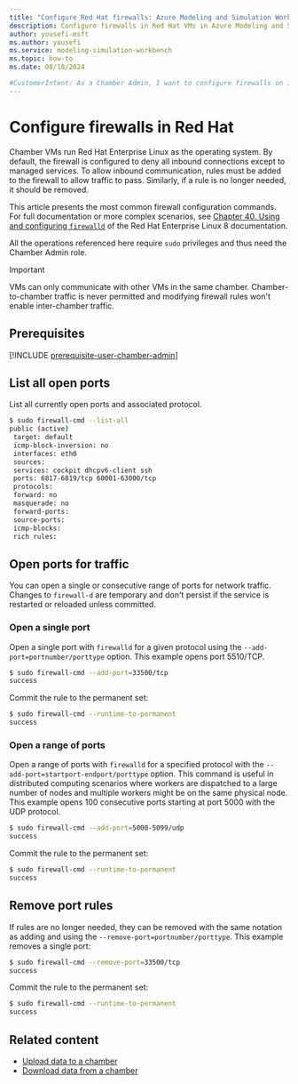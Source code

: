 ```yaml
---
title: "Configure Red Hat firewalls: Azure Modeling and Simulation Workbench"
description: Configure firewalls in Red Hat VMs in Azure Modeling and Simulation Workbench.
author: yousefi-msft
ms.author: yousefi
ms.service: modeling-simulation-workbench
ms.topic: how-to
ms.date: 08/18/2024

#CustomerIntent: As a Chamber Admin, I want to configure firewalls on individual VMs to allow applications to communicate within a chamber.
---
```

# Configure firewalls in Red Hat

Chamber VMs run Red Hat Enterprise Linux as the operating system. By default, the firewall is configured to deny all inbound connections except to managed services. To allow inbound communication, rules must be added to the firewall to allow traffic to pass. Similarly, if a rule is no longer needed, it should be removed.

This article presents the most common firewall configuration commands. For full documentation or more complex scenarios, see [Chapter 40. Using and configuring `firewalld`](https://docs.redhat.com/en/documentation/red_hat_enterprise_linux/8/html/configuring_and_managing_networking/using-and-configuring-firewalld_configuring-and-managing-networking) of the Red Hat Enterprise Linux 8 documentation.

All the operations referenced here require `sudo` privileges and thus need the Chamber Admin role.

> [!IMPORTANT]
> VMs can only communicate with other VMs in the same chamber. Chamber-to-chamber traffic is never permitted and modifying firewall rules won't enable inter-chamber traffic.

## Prerequisites

[!INCLUDE [prerequisite-user-chamber-admin](includes/prerequisite-user-chamber-admin.md)]

## List all open ports

List all currently open ports and associated protocol.

```bash
$ sudo firewall-cmd --list-all
public (active)
 target: default
 icmp-block-inversion: no
 interfaces: eth0
 sources: 
 services: cockpit dhcpv6-client ssh
 ports: 6817-6819/tcp 60001-63000/tcp
 protocols: 
 forward: no
 masquerade: no
 forward-ports: 
 source-ports: 
 icmp-blocks: 
 rich rules: 
```

## Open ports for traffic

You can open a single or consecutive range of ports for network traffic. Changes to `firewall-d` are temporary and don't persist if the service is restarted or reloaded unless committed.

### Open a single port

Open a single port with `firewalld` for a given protocol using the `--add-port=portnumber/porttype` option. This example opens port 5510/TCP.

```bash
$ sudo firewall-cmd --add-port=33500/tcp
success
```

Commit the rule to the permanent set:

```bash
$ sudo firewall-cmd --runtime-to-permanent
success
```

### Open a range of ports

Open a range of ports with `firewalld` for a specified protocol with the `--add-port=startport-endport/porttype` option. This command is useful in distributed computing scenarios where workers are dispatched to a large number of nodes and multiple workers might be on the same physical node. This example opens 100 consecutive ports starting at port 5000 with the UDP protocol.

```bash
$ sudo firewall-cmd --add-port=5000-5099/udp
success
```

Commit the rule to the permanent set:

```bash
$ sudo firewall-cmd --runtime-to-permanent
success
```

## Remove port rules

If rules are no longer needed, they can be removed with the same notation as adding and using the `--remove-port=portnumber/porttype`. This example removes a single port:

```bash
$ sudo firewall-cmd --remove-port=33500/tcp
success
```

Commit the rule to the permanent set:

```bash
$ sudo firewall-cmd --runtime-to-permanent
success
```

## Related content

* [Upload data to a chamber](./how-to-guide-upload-data.md)
* [Download data from a chamber](./how-to-guide-download-data.md)
